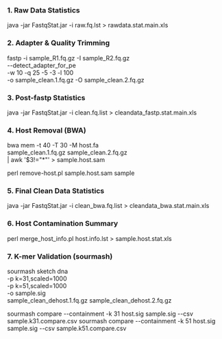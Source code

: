### 1. Raw Data Statistics
java -jar FastqStat.jar -i raw.fq.lst > rawdata.stat.main.xls

### 2. Adapter & Quality Trimming
fastp -i sample_R1.fq.gz -I sample_R2.fq.gz \
      --detect_adapter_for_pe \
      -w 10 -q 25 -5 -3 -l 100 \
      -o sample_clean.1.fq.gz -O sample_clean.2.fq.gz

### 3. Post-fastp Statistics
java -jar FastqStat.jar -i clean.fq.list > cleandata_fastp.stat.main.xls

### 4. Host Removal (BWA)
bwa mem -t 40 -T 30 -M host.fa \
    sample_clean.1.fq.gz sample_clean.2.fq.gz \
    | awk '$3!="*"' > sample.host.sam

perl remove-host.pl sample.host.sam sample

### 5. Final Clean Data Statistics
java -jar FastqStat.jar -i clean_bwa.fq.list > cleandata_bwa.stat.main.xls

### 6. Host Contamination Summary
perl merge_host_info.pl host.info.lst > sample.host.stat.xls

### 7. K-mer Validation (sourmash)
sourmash sketch dna \
    -p k=31,scaled=1000 \
    -p k=51,scaled=1000 \
    -o sample.sig \
    sample_clean_dehost.1.fq.gz sample_clean_dehost.2.fq.gz

sourmash compare --containment -k 31 host.sig sample.sig --csv sample.k31.compare.csv
sourmash compare --containment -k 51 host.sig sample.sig --csv sample.k51.compare.csv
